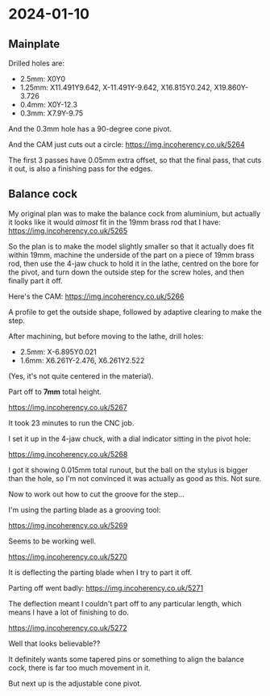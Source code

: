 # 2024-01-10

## Mainplate

Drilled holes are:

 * 2.5mm: X0Y0
 * 1.25mm: X11.491Y9.642, X-11.491Y-9.642, X16.815Y0.242, X19.860Y-3.726
 * 0.4mm: X0Y-12.3
 * 0.3mm: X7.9Y-9.75

And the 0.3mm hole has a 90-degree cone pivot.

And the CAM just cuts out a circle: https://img.incoherency.co.uk/5264

The first 3 passes have 0.05mm extra offset, so that the final pass, that cuts it out, is also
a finishing pass for the edges.

## Balance cock

My original plan was to make the balance cock from aluminium, but actually it looks like it would
*almost* fit in the 19mm brass rod that I have: https://img.incoherency.co.uk/5265

So the plan is to make the model slightly smaller so that it actually does fit within 19mm,
machine the underside of the part on a piece of 19mm brass rod, then use the 4-jaw chuck to
hold it in the lathe, centred on the bore for the pivot, and turn down the outside step for the screw holes,
and then finally part it off.

Here's the CAM: https://img.incoherency.co.uk/5266

A profile to get the outside shape, followed by adaptive clearing to make the step.

After machining, but before moving to the lathe, drill holes:

 * 2.5mm: X-6.895Y0.021
 * 1.6mm: X6.261Y-2.476, X6.261Y2.522

(Yes, it's not quite centered in the material).

Part off to **7mm** total height.

https://img.incoherency.co.uk/5267

It took 23 minutes to run the CNC job.

I set it up in the 4-jaw chuck, with a dial indicator sitting in the pivot hole:

https://img.incoherency.co.uk/5268

I got it showing 0.015mm total runout, but the ball on the stylus is bigger than the hole, so I'm not convinced
it was actually as good as this. Not sure.

Now to work out how to cut the groove for the step...

I'm using the parting blade as a grooving tool:

https://img.incoherency.co.uk/5269

Seems to be working well.

https://img.incoherency.co.uk/5270

It is deflecting the parting blade when I try to part it off.

Parting off went badly: https://img.incoherency.co.uk/5271

The deflection meant I couldn't part off to any particular length, which means I have a lot of finishing to do.

https://img.incoherency.co.uk/5272

Well that looks believable??

It definitely wants some tapered pins or something to align the balance cock, there is far too much movement in it.

But next up is the adjustable cone pivot.

